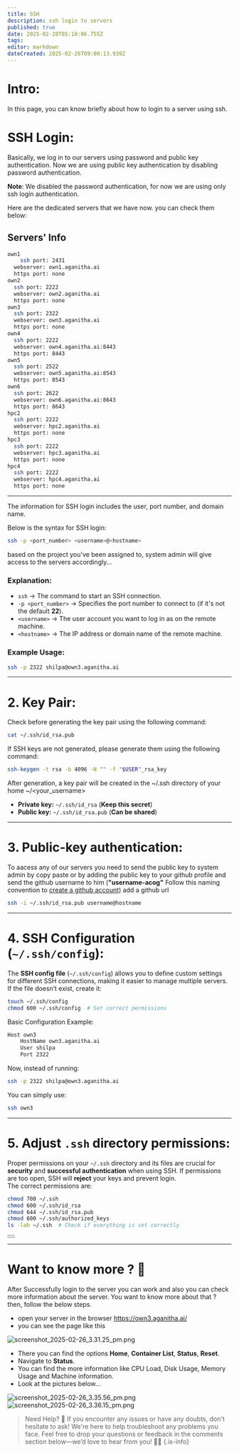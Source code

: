 ```yaml
---
title: SSH
description: ssh login to servers
published: true
date: 2025-02-28T05:18:06.755Z
tags: 
editor: markdown
dateCreated: 2025-02-26T09:00:13.939Z
---
```


# Intro:
In this page, you can know briefly about how to login to a server using ssh.

# SSH Login:

Basically, we log in to our servers using password and public key authentication. Now we are using public key authentication by disabling password authentication.

**Note**: We disabled the password authentication, for now we are using only ssh login authentication.

Here are the dedicated servers that we have now. you can check them below:
## Servers' Info

```sh
own1 
	ssh port: 2431
  webserver: own1.aganitha.ai
  https port: none 
own2 
  ssh port: 2222 
  webserver: own2.aganitha.ai
  https port: none
own3 
  ssh port: 2322  
  webserver: own3.aganitha.ai
  https port: none
own4 
  ssh port: 2222  
  webserver: own4.aganitha.ai:8443
  https port: 8443
own5 
  ssh port: 2522  
  webserver: own5.aganitha.ai:8543
  https port: 8543
own6 
  ssh port: 2622  
  webserver: own6.aganitha.ai:8643
  https port: 8643
hpc2 
  ssh port: 2222  
  webserver: hpc2.aganitha.ai
  https port: none
hpc3 
  ssh port: 2222  
  webserver: hpc3.aganitha.ai
  https port: none
hpc4 
  ssh port: 2222  
  webserver: hpc4.aganitha.ai
  https port: none
```

---

The information for SSH login includes the user, port number, and domain name.

Below is the syntax for SSH login:

```sh
ssh -p <port_number> <username>@<hostname>
```
based on the project you've been assigned to, system admin will give access to  the servers accordingly...


### **Explanation:**

* `ssh` → The command to start an SSH connection.  
* `-p <port_number>` → Specifies the port number to connect to (if it's not the default **22**).  
* `<username>` → The user account you want to log in as on the remote machine.  
* `<hostname>` → The IP address or domain name of the remote machine.  

### **Example Usage:**

```sh
ssh -p 2322 shilpa@own3.aganitha.ai
```
---

# 2. Key Pair: 

Check before generating the key pair using the following command:

```sh
cat ~/.ssh/id_rsa.pub
```

If SSH keys are not generated, please generate them using the following command:

```sh
ssh-keygen -t rsa -b 4096 -N "" -f "$USER"_rsa_key
```

After generation, a key pair will be created in the ~/.ssh directory of your home  ~/<your_username>


* **Private key:** `~/.ssh/id_rsa` (**Keep this secret**)  
* **Public key:** `~/.ssh/id_rsa.pub` (**Can be shared**)  

---

# 3. Public-key authentication:

To aacess any of our servers you need to send the public key to system admin by copy paste or by adding the public key to your github profile and send the github username to him (**"username-acog"** Follow this naming convention to <a href="/IT-HOME/Github">create a github account</a>) add a github url

```sh
ssh -i ~/.ssh/id_rsa.pub username@hostname
```

---

# 4. SSH Configuration (`~/.ssh/config`):

The **SSH config file** (`~/.ssh/config`) allows you to define custom settings for different SSH connections, making it easier to manage multiple servers.  
If the file doesn’t exist, create it:

```sh
touch ~/.ssh/config
chmod 600 ~/.ssh/config  # Set correct permissions
```

Basic Configuration Example:

```sh
Host own3
    HostName own3.aganitha.ai
    User shilpa
    Port 2322
```

Now, instead of running:

```sh
ssh -p 2322 shilpa@own3.aganitha.ai
```

You can simply use:

```sh
ssh own3
```
---
# 5. Adjust `.ssh` directory permissions:

Proper permissions on your `~/.ssh` directory and its files are crucial for **security** and **successful authentication** when using SSH. If permissions are too open, SSH will **reject** your keys and prevent login.  
The correct permissions are:

```sh
chmod 700 ~/.ssh
chmod 600 ~/.ssh/id_rsa
chmod 644 ~/.ssh/id_rsa.pub
chmod 600 ~/.ssh/authorized_keys
ls -lah ~/.ssh  # Check if everything is set correctly
```
<button onclick="copyToClipboard('chmod 700 ~/.ssh\nchmod 600 ~/.ssh/id_rsa\nchmod 644 ~/.ssh/id_rsa.pub\nchmod 600 ~/.ssh/authorized_keys\nls -lah ~/.ssh')"></button>

---
# Want to know more ? 🧐
After Successfully login to the server you can work and also you can check more information about the server. You want to know more about that ? then, follow the below steps.
* open your server in the browser https://own3.aganitha.ai/
* you can see the page like this

![screenshot_2025-02-26_3.31.25_pm.png](/screenshot_2025-02-26_3.31.25_pm.png)
* There you can find the options **Home**, **Container List**, **Status**, **Reset**.
* Navigate to **Status**.
* You can find the more information like CPU Load, Disk Usage, Memory Usage and  Machine information.
* Look at the pictures below...

![screenshot_2025-02-26_3.35.56_pm.png](/screenshot_2025-02-26_3.35.56_pm.png)
![screenshot_2025-02-26_3.36.15_pm.png](/screenshot_2025-02-26_3.36.15_pm.png)

> Need Help? 🚀 If you encounter any issues or have any doubts, don't hesitate to ask! We're here to help troubleshoot any problems you face. Feel free to drop your questions or feedback in the comments section below—we’d love to hear from you! 💬✨
{.is-info}

